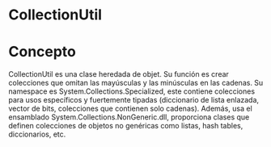 # CollectionUtil

# Concepto 
CollectionUtil es una clase heredada de objet. Su función es crear colecciones que omitan las mayúsculas y las minúsculas en las cadenas. Su namespace es System.Collections.Specialized, este contiene colecciones para usos específicos y fuertemente tipadas (diccionario de lista enlazada, vector de bits, colecciones que contienen solo cadenas). Además, usa el ensamblado System.Collections.NonGeneric.dll, proporciona clases que definen colecciones de objetos no genéricas como listas, hash tables, diccionarios, etc.
